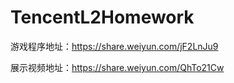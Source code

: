 # TencentL2Homework

游戏程序地址：https://share.weiyun.com/jF2LnJu9

展示视频地址：https://share.weiyun.com/QhTo21Cw
